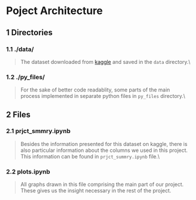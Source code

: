 # Poject Architecture
## 1 Directories
### 1.1 ./data/
> The dataset downloaded from [kaggle](https://www.kaggle.com/daveianhickey/2000-16-traffic-flow-england-scotland-wales#ukTrafficAADF.csv) and saved in the ```data``` directory.\

### 1.2 ./py_files/
> For the sake of better code readablity, some parts of the main process implemented in separate python files in ```py_files``` directory.\

## 2 Files
### 2.1 prjct_smmry.ipynb
> Besides the information presented for this dataset on kaggle, there is also particular information about the columns we used in this project. This information can be found in ```prjct_summry.ipynb``` file.\

### 2.2 plots.ipynb 
> All graphs drawn in this file comprising the main part of our project. These gives us the insight necessary in the rest of the project.
